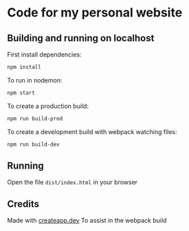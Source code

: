 # Code for my personal website


## Building and running on localhost

First install dependencies:

```sh
npm install
```

To run in nodemon:

```sh
npm start
```

To create a production build:

```sh
npm run build-prod
```

To create a development build with webpack watching files:

```sh
npm run build-dev
```

## Running

Open the file `dist/index.html` in your browser

## Credits

Made with [createapp.dev](https://createapp.dev/)
To assist in the webpack build
